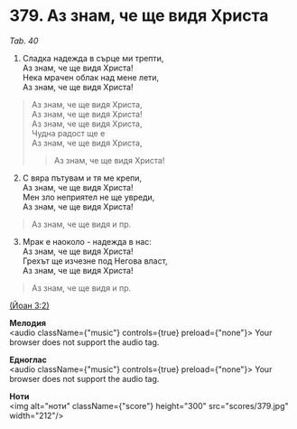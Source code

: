 # 379. Аз знам, че ще видя Христа  

*Tab. 40*  

1. Сладка надежда в сърце ми трепти,  
Аз знам, че ще видя Христа!  
Нека мрачен облак над мене лети,  
Аз знам, че ще видя Христа!  

> Аз знам, че ще видя Христа,  
> Аз знам, че ще видя Христа!  
> Аз знам, че ще видя Христа,  
> Чудна радост ще е  
> Аз знам, че ще видя Христа,  
>> Аз знам, че ще видя Христа!  

2. С вяра пътувам и тя ме крепи,  
Аз знам, че ще видя Христа!  
Мен зло неприятел не ще увреди,  
Аз знам, че ще видя Христа!  

> Аз знам, че ще видя и пр.  

3. Мрак е наоколо - надежда в нас:  
Аз знам, че ще видя Христа!  
Грехът ще изчезне под Негова власт,  
Аз знам, че ще видя Христа!  

> Аз знам, че ще видя и пр.  

[(Йоан 3:2)](http://biblia.bg/index.php?k=43&g=3&s=2)  

__Мелодия__  
<audio className={"music"} controls={true} preload={"none"}><source src="mp3/379.mp3" type="audio/mpeg"/>
Your browser does not support the audio tag.
</audio>  

__Едноглас__  
<audio className={"music"} controls={true} preload={"none"}><source src="transp/379.mp3" type="audio/mpeg"/>
Your browser does not support the audio tag.
</audio>  

__Ноти__  
<img alt="ноти" className={"score"} height="300" src="scores/379.jpg" width="212"/>
